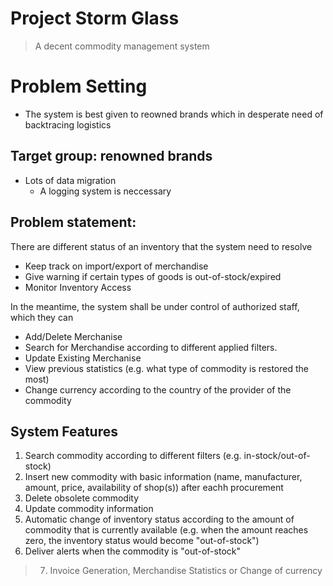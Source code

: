 # Project Storm Glass
>A decent commodity management system
# Problem Setting
 - The system is best given to reowned brands which in desperate need of backtracing logistics
## Target group: renowned brands
- Lots of data migration
  - A logging system is neccessary
## Problem statement: 
There are different status of an inventory that the system need to resolve
 - Keep track on import/export of merchandise
 - Give warning if certain types of goods is out-of-stock/expired
 - Monitor Inventory Access

In the meantime, the system shall be under control of authorized staff, which they can
 - Add/Delete Merchanise
 - Search for Merchandise according to different applied filters.
 - Update Existing Merchanise
 - View previous statistics (e.g. what type of commodity is restored the most)
 - Change currency according to the country of the provider of the commodity
 
## System Features
1. Search commodity according to different filters (e.g. in-stock/out-of-stock)
2. Insert new commodity with basic information (name, manufacturer, amount, price, availability of shop(s)) after eachh procurement
3. Delete obsolete commodity
4. Update commodity information
5. Automatic change of inventory status according to the amount of commodity that is currently available (e.g. when the amount reaches zero, the inventory status would become "out-of-stock")
6. Deliver alerts when the commodity is "out-of-stock"
> 7. Invoice Generation, Merchandise Statistics or Change of currency
